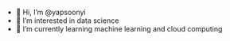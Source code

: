- 👋 Hi, I’m @yapsoonyi
- 👀 I’m interested in data science
- 🌱 I’m currently learning machine learning and cloud computing
